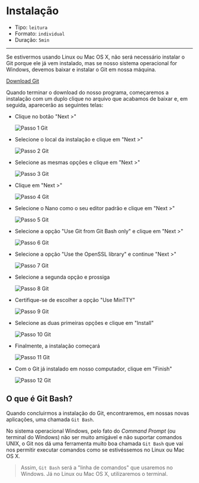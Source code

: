 # Instalação

- Tipo: `leitura`
- Formato: `individual`
- Duração: `5min`

***

Se estivermos usando Linux ou Mac OS X, não será necessário instalar o Git
porque ele já vem instalado, mas se nosso sistema operacional for Windows,
devemos baixar e instalar o Git em nossa máquina.

[Download Git](https://git-scm.com/download/win)

Quando terminar o download do nosso programa, começaremos a instalação com um
duplo clique no arquivo que acabamos de baixar e, em seguida, aparecerão as
seguintes telas:

- Clique no botão "Next >"

  ![Passo 1 Git](https://user-images.githubusercontent.com/11894994/58835921-ab791400-862d-11e9-83fc-cb5f1c35d5a5.png)

- Selecione o local da instalação e clique em "Next >"

  ![Passo 2 Git](https://user-images.githubusercontent.com/11894994/58835922-ab791400-862d-11e9-8fad-e9384a8402f0.png)

- Selecione as mesmas opções e clique em "Next >"

  ![Passo 3 Git](https://user-images.githubusercontent.com/11894994/58835923-ab791400-862d-11e9-9438-6243735a6c1e.png)

- Clique em "Next >"

  ![Passo 4 Git](https://user-images.githubusercontent.com/11894994/58836048-fd219e80-862d-11e9-8ad0-ada7b3e7d3bc.png)

- Selecione o Nano como o seu editor padrão e clique em "Next >"

  ![Passo 5 Git](https://user-images.githubusercontent.com/11894994/58836050-fd219e80-862d-11e9-8d65-714ad0b6f240.png)

- Selecione a opção "Use Git from Git Bash only" e clique em "Next >"

  ![Passo 6 Git](https://user-images.githubusercontent.com/11894994/58836051-fdba3500-862d-11e9-8400-d436554381c2.png)

- Selecione a opção "Use the OpenSSL library" e continue "Next >"

  ![Passo 7 Git](https://user-images.githubusercontent.com/11894994/58836054-001c8f00-862e-11e9-99bc-6db7d5bd8c32.png)

- Selecione a segunda opção e prossiga

  ![Passo 8 Git](https://user-images.githubusercontent.com/11894994/58836055-00b52580-862e-11e9-9072-78d7a5b94b42.png)

- Certifique-se de escolher a opção "Use MinTTY"

  ![Passo 9 Git](https://user-images.githubusercontent.com/11894994/58836056-00b52580-862e-11e9-934b-bac93567f6fc.png)

- Selecione as duas primeiras opções e clique em "Install"

  ![Passo 10 Git](https://user-images.githubusercontent.com/11894994/58836057-00b52580-862e-11e9-9f32-a5976b91401c.png)

- Finalmente, a instalação começará

  ![Passo 11 Git](https://user-images.githubusercontent.com/11894994/58836059-00b52580-862e-11e9-823a-f02471c7d4bf.png)

- Com o Git já instalado em nosso computador, clique em "Finish"

  ![Passo 12 Git](https://user-images.githubusercontent.com/11894994/58836061-014dbc00-862e-11e9-9c74-6c72556b9b35.png)

## O que é Git Bash?

Quando concluirmos a instalação do Git, encontraremos, em nossas novas
aplicações, uma chamada `Git Bash`.

No sistema operacional Windows, pelo fato do _Command Prompt_ \(ou terminal do
Windows\) não ser muito amigável e não suportar comandos UNIX, o Git nos dá uma
ferramenta muito boa chamada `Git Bash` que vai nos permitir executar comandos
como se estivéssemos no Linux ou Mac OS X.

> Assim, `Git Bash` será a "linha de comandos" que usaremos no Windows. Já no
> Linux ou Mac OS X, utilizaremos o terminal.
